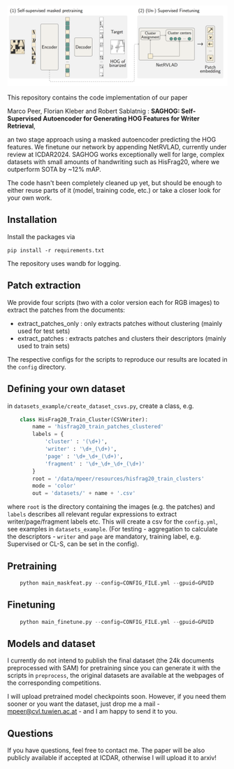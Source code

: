 ![header](assets/header.png)

This repository contains the code implementation of our paper 

Marco Peer, Florian Kleber and Robert Sablatnig : **SAGHOG: Self-Supervised Autoencoder for Generating HOG Features for Writer Retrieval**,

an two stage approach using a masked autoencoder predicting the HOG features. We finetune our network by appending NetRVLAD, currently under review at ICDAR2024. SAGHOG works exceptionally well for large, complex datasets with small amounts of handwriting such as HisFrag20, where we outperform SOTA by ~12% mAP. 

The code hasn't been completely cleaned up yet, but should be enough to either reuse parts of it (model, training code, etc.) or take a closer look for your own work.

## Installation

Install the packages via

    pip install -r requirements.txt

The repository uses wandb for logging.

## Patch extraction

We provide four scripts (two with a color version each for RGB images) to extract the patches from the documents:

- extract_patches_only : only extracts patches without clustering (mainly used for test sets)
- extract_patches : extracts patches and clusters their descriptors (mainly used to train sets)

The respective configs for the scripts to reproduce our results are located in the `config` directory.

## Defining your own dataset

in `datasets_example/create_dataset_csvs.py`, create a class, e.g.
```python
    class HisFrag20_Train_Cluster(CSVWriter):
        name = 'hisfrag20_train_patches_clustered'
        labels = {
            'cluster' : '(\d+)',
            'writer' : '\d+_(\d+)',
            'page' : '\d+_\d+_(\d+)',
            'fragment' : '\d+_\d+_\d+_(\d+)'
        }
        root = '/data/mpeer/resources/hisfrag20_train_clusters'
        mode = 'color'
        out = 'datasets/' + name + '.csv'
```

where `root` is the directory containing the images (e.g. the patches) and `labels` describes all relevant regular expressions to extract writer/page/fragment labels etc. This will create a csv for the `config.yml`, see examples in `datasets_example`. (For testing - aggregation to calculate the descriptors - `writer` and `page` are mandatory, training label, e.g. Supervised or CL-S, can be set in the config).

## Pretraining

```python
    python main_maskfeat.py --config=CONFIG_FILE.yml --gpuid=GPUID
```

## Finetuning

```python
    python main_finetune.py --config=CONFIG_FILE.yml --gpuid=GPUID
```

## Models and dataset

I currently do not intend to publish the final dataset (the 24k documents preprocessed with SAM) for pretraining since you can generate it with the scripts in `preprocess`, the original datasets are available at the webpages of the corresponding competitions. 

I will upload pretrained model checkpoints soon. However, if you need them sooner or you want the dataset, just drop me a mail - mpeer@cvl.tuwien.ac.at - and I am happy to send it to you.

## Questions

If you have questions, feel free to contact me. The paper will be also publicly available if accepted at ICDAR, otherwise I will upload it to arxiv!

